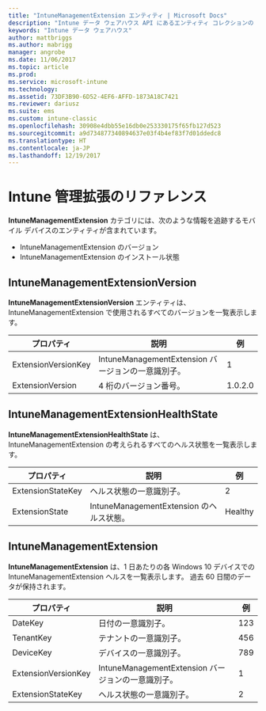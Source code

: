 ```yaml
---
title: "IntuneManagementExtension エンティティ | Microsoft Docs"
description: "Intune データ ウェアハウス API にあるエンティティ コレクションの IntuneManagementExtension エンティティ カテゴリのための参照トピック。"
keywords: "Intune データ ウェアハウス"
author: mattbriggs
ms.author: mabrigg
manager: angrobe
ms.date: 11/06/2017
ms.topic: article
ms.prod: 
ms.service: microsoft-intune
ms.technology: 
ms.assetid: 73DF3B90-6D52-4EF6-AFFD-1873A18C7421
ms.reviewer: dariusz
ms.suite: ems
ms.custom: intune-classic
ms.openlocfilehash: 30908e4dbb55e16db0e253330175f65fb127d523
ms.sourcegitcommit: a9d734877340894637e03f4b4ef83f7d01ddedc8
ms.translationtype: HT
ms.contentlocale: ja-JP
ms.lasthandoff: 12/19/2017
---
```

# <a name="reference-for-intune-management-extension"></a>Intune 管理拡張のリファレンス

**IntuneManagementExtension** カテゴリには、次のような情報を追跡するモバイル デバイスのエンティティが含まれています。

  -  IntuneManagementExtension のバージョン
  -  IntuneManagementExtension のインストール状態

## <a name="intunemanagementextensionversion"></a>IntuneManagementExtensionVersion

**IntuneManagementExtensionVersion** エンティティは、IntuneManagementExtension で使用されるすべてのバージョンを一覧表示します。

| プロパティ  | 説明 | 例 |
|---------|------------|--------|
| ExtensionVersionKey |IntuneManagementExtension バージョンの一意識別子。 | 1 |
| ExtensionVersion |4 桁のバージョン番号。 |1.0.2.0 |

## <a name="intunemanagementextensionhealthstate"></a>IntuneManagementExtensionHealthState

**IntuneManagementExtensionHealthState** は、IntuneManagementExtension の考えられるすべてのヘルス状態を一覧表示します。

| プロパティ  | 説明 | 例 |
|---------|------------|--------|
| ExtensionStateKey |ヘルス状態の一意識別子。 | 2 |
| ExtensionState |IntuneManagementExtension のヘルス状態。 | Healthy |

## <a name="intunemanagementextension"></a>IntuneManagementExtension

**IntuneManagementExtension** は、1 日あたりの各 Windows 10 デバイスでの IntuneManagementExtension ヘルスを一覧表示します。
過去 60 日間のデータが保持されます。 

| プロパティ  | 説明 | 例 |
|---------|------------|--------|
| DateKey |日付の一意識別子。 | 123 |
| TenantKey |テナントの一意識別子。 | 456 |
| DeviceKey |デバイスの一意識別子。 | 789 |
| ExtensionVersionKey |IntuneManagementExtension バージョンの一意識別子。 | 1 |
| ExtensionStateKey|ヘルス状態の一意識別子。 | 2 |